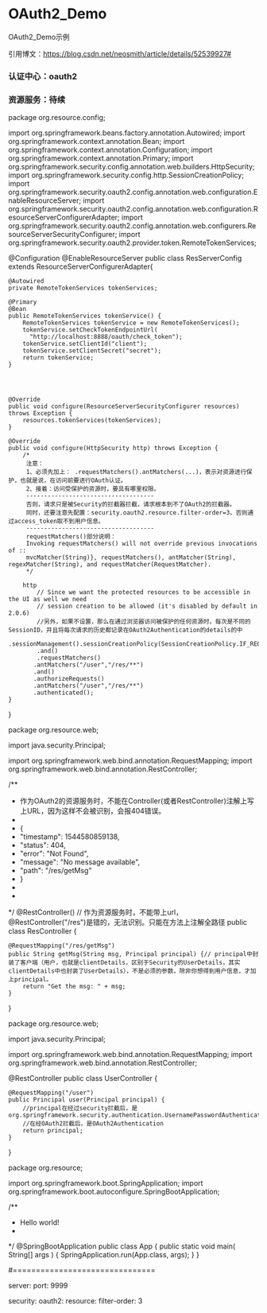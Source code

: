 # OAuth2_Demo
OAuth2_Demo示例

引用博文：https://blog.csdn.net/neosmith/article/details/52539927#

### 认证中心：oauth2
### 资源服务：待续



package org.resource.config;
 
import org.springframework.beans.factory.annotation.Autowired;
import org.springframework.context.annotation.Bean;
import org.springframework.context.annotation.Configuration;
import org.springframework.context.annotation.Primary;
import org.springframework.security.config.annotation.web.builders.HttpSecurity;
import org.springframework.security.config.http.SessionCreationPolicy;
import org.springframework.security.oauth2.config.annotation.web.configuration.EnableResourceServer;
import org.springframework.security.oauth2.config.annotation.web.configuration.ResourceServerConfigurerAdapter;
import org.springframework.security.oauth2.config.annotation.web.configurers.ResourceServerSecurityConfigurer;
import org.springframework.security.oauth2.provider.token.RemoteTokenServices;
 
@Configuration
@EnableResourceServer
public class ResServerConfig extends ResourceServerConfigurerAdapter{
	
	@Autowired
	private RemoteTokenServices tokenServices;
	
	@Primary
	@Bean
	public RemoteTokenServices tokenService() {
	    RemoteTokenServices tokenService = new RemoteTokenServices();
	    tokenService.setCheckTokenEndpointUrl(
	      "http://localhost:8888/oauth/check_token");
	    tokenService.setClientId("client");
	    tokenService.setClientSecret("secret");
	    return tokenService;
	}
	
	
	
 
	@Override
    public void configure(ResourceServerSecurityConfigurer resources) throws Exception {
        resources.tokenServices(tokenServices);
    }
 
    @Override
    public void configure(HttpSecurity http) throws Exception {	    	
    	/*
    	 注意：
    	 1、必须先加上： .requestMatchers().antMatchers(...)，表示对资源进行保护，也就是说，在访问前要进行OAuth认证。
    	 2、接着：访问受保护的资源时，要具有哪里权限。
    	 ------------------------------------
    	 否则，请求只是被Security的拦截器拦截，请求根本到不了OAuth2的拦截器。
    	 同时，还要注意先配置：security.oauth2.resource.filter-order=3，否则通过access_token取不到用户信息。
    	 ------------------------------------
    	 requestMatchers()部分说明：
    	 Invoking requestMatchers() will not override previous invocations of ::
    	 mvcMatcher(String)}, requestMatchers(), antMatcher(String), regexMatcher(String), and requestMatcher(RequestMatcher).
    	 */
        
        http
        	// Since we want the protected resources to be accessible in the UI as well we need 
			// session creation to be allowed (it's disabled by default in 2.0.6)
        	//另外，如果不设置，那么在通过浏览器访问被保护的任何资源时，每次是不同的SessionID，并且将每次请求的历史都记录在OAuth2Authentication的details的中
			.sessionManagement().sessionCreationPolicy(SessionCreationPolicy.IF_REQUIRED)
			.and()
       		.requestMatchers()
           .antMatchers("/user","/res/**")
           .and()
           .authorizeRequests()
           .antMatchers("/user","/res/**")
           .authenticated();
    }
}




package org.resource.web;

import java.security.Principal;

import org.springframework.web.bind.annotation.RequestMapping;
import org.springframework.web.bind.annotation.RestController;

/**
 * 作为OAuth2的资源服务时，不能在Controller(或者RestController)注解上写上URL，因为这样不会被识别，会报404错误。<br>
 * <br>
 * { <br>
 * "timestamp": 1544580859138, <br>
 * "status": 404, <br>
 * "error": "Not Found", <br>
 * "message": "No message available", <br>
 * "path": "/res/getMsg" <br>
 * } <br>
 *
 *
 */
@RestController() // 作为资源服务时，不能带上url，@RestController("/res")是错的，无法识别。只能在方法上注解全路径
public class ResController {

	@RequestMapping("/res/getMsg")
	public String getMsg(String msg, Principal principal) {// principal中封装了客户端（用户，也就是clientDetails，区别于Security的UserDetails，其实clientDetails中也封装了UserDetails），不是必须的参数，除非你想得到用户信息，才加上principal。
		return "Get the msg: " + msg;
	}
}



package org.resource.web;
 
import java.security.Principal;
 
import org.springframework.web.bind.annotation.RequestMapping;
import org.springframework.web.bind.annotation.RestController;
 
@RestController
public class UserController {
 
	@RequestMapping("/user")
	public Principal user(Principal principal) {
		//principal在经过security拦截后，是org.springframework.security.authentication.UsernamePasswordAuthenticationToken
		//在经OAuth2拦截后，是OAuth2Authentication
	    return principal;
	}
	
}



package org.resource;

import org.springframework.boot.SpringApplication;
import org.springframework.boot.autoconfigure.SpringBootApplication;


/**
 * Hello world!
 *
 */
@SpringBootApplication
public class App 
{
    public static void main( String[] args )
    {
    	SpringApplication.run(App.class, args);
    }
}




#===============================

server:
  port: 9999

security:
  oauth2:
    resource:
        filter-order: 3


